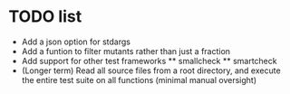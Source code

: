 # TODO list

* Add a json option for stdargs
* Add a funtion to filter mutants rather than just a fraction
* Add support for other test frameworks
** smallcheck
** smartcheck
* (Longer term) Read all source files from a root directory, and execute
  the entire test suite on all functions (minimal manual oversight)
